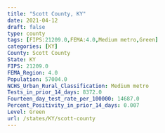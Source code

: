```yaml
---
title: "Scott County, KY"
date: 2021-04-12
draft: false
type: county
tags: [FIPS:21209.0,FEMA:4.0,Medium metro,Green]
categories: [KY]
County: Scott County
State: KY
FIPS: 21209.0
FEMA_Region: 4.0
Population: 57004.0
NCHS_Urban_Rural_Classification: Medium metro
Tests_in_prior_14_days: 8372.0
Fourteen_day_test_rate_per_100000: 14687.0
Percent_Positivity_in_prior_14_days: 0.007
Level: Green
url: /states/KY/scott-county
---
```



